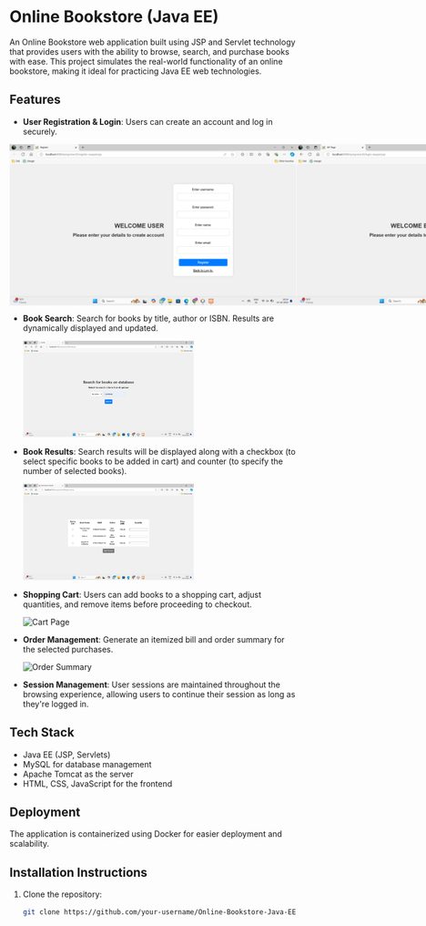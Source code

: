 # Online Bookstore (Java EE)

An Online Bookstore web application built using JSP and Servlet technology that provides users with the ability to browse, search, and purchase books with ease. This project simulates the real-world functionality of an online bookstore, making it ideal for practicing Java EE web technologies.

## Features

- **User Registration & Login**: Users can create an account and log in securely.
  
<div style="display: flex; justify-content: space-around;">
    <img src="images/register.png" alt="Registration Page" width="600" />
    <img src="images/login.png" alt="Login page" width="600" />
</div>


- **Book Search**: Search for books by title, author or ISBN. Results are dynamically displayed and updated.
  
    <img src="images/book search.png" alt="Search for books" width="300" />

- **Book Results**: Search results will be displayed along with a checkbox (to select specific books to be added in cart) and counter (to specify the number of selected books).
  
  <img src="images/book results.png" alt="Search results" width="300" />

- **Shopping Cart**: Users can add books to a shopping cart, adjust quantities, and remove items before proceeding to checkout.
  
  ![Cart Page](path_to_cart_image.png)

- **Order Management**: Generate an itemized bill and order summary for the selected purchases.
  
  ![Order Summary](path_to_order_summary_image.png)

- **Session Management**: User sessions are maintained throughout the browsing experience, allowing users to continue their session as long as they're logged in.

## Tech Stack

- Java EE (JSP, Servlets)
- MySQL for database management
- Apache Tomcat as the server
- HTML, CSS, JavaScript for the frontend

## Deployment

The application is containerized using Docker for easier deployment and scalability.

## Installation Instructions

1. Clone the repository:
   ```bash
   git clone https://github.com/your-username/Online-Bookstore-Java-EE.git
